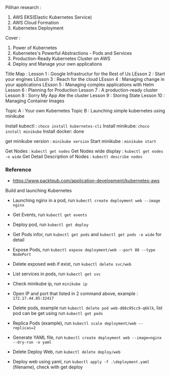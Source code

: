 Pilihan research :
1. AWS EKS(Elastic Kubernetes Service)
2. AWS Cloud Formation
3. Kubernetes Deployment

Cover :
1. Power of Kubernetes
2. Kubernetes's Powerful Abstractions - Pods and Services
3. Production-Ready Kubernetes Cluster on AWS
4. Deploy and Manage your own applications

Title Map :
Lesson 1 : Google Infrastructur for the Rest of Us
LEsson 2 : Start your engines
LEsson 3 : Reach for the cloud
LEsson 4 : Managing change in your applications
LEsson 5 : Managing complex applications with Helm
Lesson 6 : Planning for Production
Lesson 7 : A production-ready cluster
Lesson 8 : Sorry My App Ate the cluster
Lesson 9 : Storing State
Lesson 10 : Managing Container Images

Topic A : Your own Kubernetes
Topic B : Launching simple kubernetes using minikube

Install kubectl : `choco install kubernetes-cli`
Install minikube: `choco install minikube`
Install docker: done

get minikube version : `minikube version`
Start minikube : `minikube start`

Get Nodes : `kubectl get nodes`
Get Nodes wide display : `kubectl get nodes -o wide`
Get Detail Description of Nodes : `kubectl describe nodes`

### Reference
- https://www.packtpub.com/application-development/kubernetes-aws

Build and launching Kubernetes
- Launching nginx in a pod, run `kubectl create deployment web --image nginx`
- Get Events, run `kubectl get events`
- Deploy pod, run `kubectl get deploy`
- Get Pods infor, run `kubectl get pods` and `kubectl get pods -o wide` for detail
- Expose Pods, run `kubectl expose deployment/web --port 80 --type NodePort`
- Delete exposed web if exist, run `kubectl delete svc/web`
- List services in pods, run `kubectl get svc`
- Check minikube ip, run `minikube ip`
- Open IP and port that listed in 2 command above, example : `172.17.44.85:32417`
- Delete pods, example run `kubectl delete pod web-d86c95cc9-q6klk`, list pod can be get using run `kubectl get pods`
- Replica Pods (example), run `kubectl scale deployment/web --replicas=2`

- Generate YAML file, run `kubectl create deployment web --image=nginx --dry-run -o yaml`
- Delete Deploy Web, run `kubectl delete deploy/web`
- Deploy web using yaml, run `kubectl apply -f .\deployment.yaml` (filename), check with get deploy


